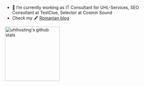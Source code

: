 - 🔭 I’m currently working as IT Consultant for UHL-Services, SEO Consultant at TestClue, Selector at Cosmin Sound
- Check my 🖋 [Romanian blog](http://highacid.com/)

<a href="https://github.com/uhlhosting">
  <img height="180em" src="https://github-readme-stats.vercel.app/api?username=uhlhosting&show_icons=true&theme=merko&count_private=true" alt="uhlhosting's github stats" />
</a>
<br/>

<!--
**uhlhosting/uhlhosting** is a ✨ _special_ ✨ repository because its `README.md` (this file) appears on your GitHub profile.

Here are some ideas to get you started:

- 🔭 I’m currently working on ...
- 🌱 I’m currently learning ...
- 👯 I’m looking to collaborate on ...
- 🤔 I’m looking for help with ...
- 💬 Ask me about ...
- 📫 How to reach me: ...
- 😄 Pronouns: ...
- ⚡ Fun fact: ...
-->

